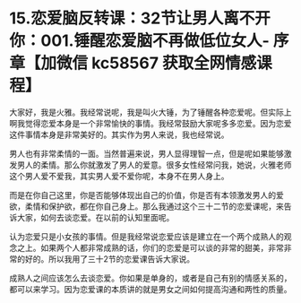 # 15.恋爱脑反转课：32节让男人离不开你：001.锤醒恋爱脑不再做低位女人- 序章【加微信 kc58567 获取全网情感课程】

大家好，我是火雅。我经常说呢，我是叫火大锤，为了锤醒各种恋爱呢。但实际上啊我觉得恋爱本身是一个非常愉快的事情。我经常鼓励大家呢多多恋爱。因为恋爱这件事情本身是非常美好的。其实作为男人来说，我也经常说。

男人也有非常柔情的一面。当然普遍来说，男人显得理智一点，但是呢如果能够激发男人的柔情。那么你就激发了男人的爱意。很多女性经常问我，她说，火雅老师这个男人爱不爱我，其实男人爱不爱你呢，本身不在男人身上。

而是在你自己这里，你是否能够体现出自己的价值，你是否有本领激发男人的爱欲，柔情和保护欲，都在你自己身上。那么我通过这个三十二节的恋爱课呢，来告诉大家，如何去谈恋爱。在以前的认知里面呢。

认为恋爱只是小女孩的事情。但是我经常说恋爱应该是建立在一个两个成熟人的观念之上。如果两个人都非常成熟的话，你们的恋爱是可以谈的非常的甜美，非常非常的好的。所以我用了三十2节的恋爱课告诉大家说。

成熟人之间应该怎么去谈恋爱。你如果是单身的，或者是自己有别的情感关系的，都可以来学习。因为恋爱课的本质讲的就是男女之间如何提高沟通和两性的质量。

